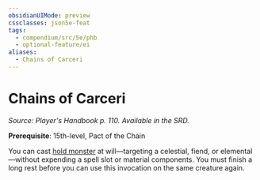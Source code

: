 ```yaml
---
obsidianUIMode: preview
cssclasses: json5e-feat
tags:
  - compendium/src/5e/phb
  - optional-feature/ei
aliases:
  - Chains of Carceri
---
```

# Chains of Carceri
*Source: Player's Handbook p. 110. Available in the SRD.*  

**Prerequisite**: 15th-level, Pact of the Chain

You can cast [hold monster](2-Mechanics/CLI/spells/hold-monster.md) at will—targeting a celestial, fiend, or elemental—without expending a spell slot or material components. You must finish a long rest before you can use this invocation on the same creature again.